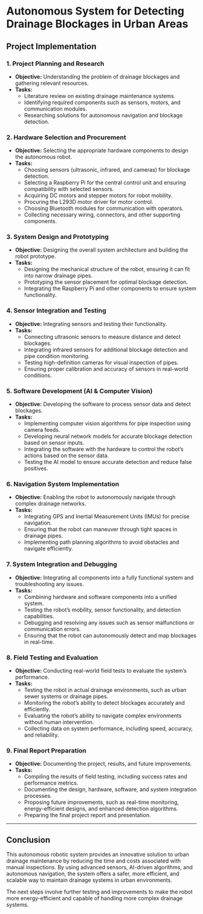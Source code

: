 # Autonomous System for Detecting Drainage Blockages in Urban Areas

## Project Implementation 

### 1. **Project Planning and Research**
   - **Objective:** Understanding the problem of drainage blockages and gathering relevant resources.
   - **Tasks:**
     - Literature review on existing drainage maintenance systems.
     - Identifying required components such as sensors, motors, and communication modules.
     - Researching solutions for autonomous navigation and blockage detection.

### 2. **Hardware Selection and Procurement**
   - **Objective:** Selecting the appropriate hardware components to design the autonomous robot.
   - **Tasks:**
     - Choosing sensors (ultrasonic, infrared, and cameras) for blockage detection.
     - Selecting a Raspberry Pi for the central control unit and ensuring compatibility with selected sensors.
     - Acquiring DC motors and stepper motors for robot mobility.
     - Procuring the L293D motor driver for motor control.
     - Choosing Bluetooth modules for communication with operators.
     - Collecting necessary wiring, connectors, and other supporting components.

### 3. **System Design and Prototyping**
   - **Objective:** Designing the overall system architecture and building the robot prototype.
   - **Tasks:**
     - Designing the mechanical structure of the robot, ensuring it can fit into narrow drainage pipes.
     - Prototyping the sensor placement for optimal blockage detection.
     - Integrating the Raspberry Pi and other components to ensure system functionality.

### 4. **Sensor Integration and Testing**
   - **Objective:** Integrating sensors and testing their functionality.
   - **Tasks:**
     - Connecting ultrasonic sensors to measure distance and detect blockages.
     - Integrating infrared sensors for additional blockage detection and pipe condition monitoring.
     - Testing high-definition cameras for visual inspection of pipes.
     - Ensuring proper calibration and accuracy of sensors in real-world conditions.

### 5. **Software Development (AI & Computer Vision)**
   - **Objective:** Developing the software to process sensor data and detect blockages.
   - **Tasks:**
     - Implementing computer vision algorithms for pipe inspection using camera feeds.
     - Developing neural network models for accurate blockage detection based on sensor inputs.
     - Integrating the software with the hardware to control the robot’s actions based on the sensor data.
     - Testing the AI model to ensure accurate detection and reduce false positives.

### 6. **Navigation System Implementation**
   - **Objective:** Enabling the robot to autonomously navigate through complex drainage networks.
   - **Tasks:**
     - Integrating GPS and Inertial Measurement Units (IMUs) for precise navigation.
     - Ensuring that the robot can maneuver through tight spaces in drainage pipes.
     - Implementing path planning algorithms to avoid obstacles and navigate efficiently.

### 7. **System Integration and Debugging**
   - **Objective:** Integrating all components into a fully functional system and troubleshooting any issues.
   - **Tasks:**
     - Combining hardware and software components into a unified system.
     - Testing the robot’s mobility, sensor functionality, and detection capabilities.
     - Debugging and resolving any issues such as sensor malfunctions or communication errors.
     - Ensuring that the robot can autonomously detect and map blockages in real-time.

### 8. **Field Testing and Evaluation**
   - **Objective:** Conducting real-world field tests to evaluate the system’s performance.
   - **Tasks:**
     - Testing the robot in actual drainage environments, such as urban sewer systems or drainage pipes.
     - Monitoring the robot’s ability to detect blockages accurately and efficiently.
     - Evaluating the robot’s ability to navigate complex environments without human intervention.
     - Collecting data on system performance, including speed, accuracy, and reliability.

### 9. **Final Report Preparation**
   - **Objective:** Documenting the project, results, and future improvements.
   - **Tasks:**
     - Compiling the results of field testing, including success rates and performance metrics.
     - Documenting the design, hardware, software, and system integration processes.
     - Proposing future improvements, such as real-time monitoring, energy-efficient designs, and enhanced detection algorithms.
     - Preparing the final project report and presentation.

---

## Conclusion
This autonomous robotic system provides an innovative solution to urban drainage maintenance by reducing the time and costs associated with manual inspections. By using advanced sensors, AI-driven algorithms, and autonomous navigation, the system offers a safer, more efficient, and scalable way to maintain drainage systems in urban environments.

The next steps involve further testing and improvements to make the robot more energy-efficient and capable of handling more complex drainage systems.
